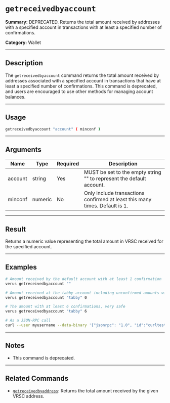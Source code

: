 # `getreceivedbyaccount`

**Summary:**
DEPRECATED. Returns the total amount received by addresses with a specified account in transactions with at least a specified number of confirmations.

**Category:**
Wallet

---

## Description
The `getreceivedbyaccount` command returns the total amount received by addresses associated with a specified account in transactions that have at least a specified number of confirmations. This command is deprecated, and users are encouraged to use other methods for managing account balances.

---

## Usage
```bash
getreceivedbyaccount "account" ( minconf )
```

---

## Arguments
| Name    | Type    | Required | Description                                                                 |
|---------|---------|----------|-----------------------------------------------------------------------------|
| account | string  | Yes      | MUST be set to the empty string "" to represent the default account.        |
| minconf | numeric | No       | Only include transactions confirmed at least this many times. Default is 1. |

---

## Result
Returns a numeric value representing the total amount in VRSC received for the specified account.

---

## Examples
```bash
# Amount received by the default account with at least 1 confirmation
verus getreceivedbyaccount ""

# Amount received at the tabby account including unconfirmed amounts with zero confirmations
verus getreceivedbyaccount "tabby" 0

# The amount with at least 6 confirmations, very safe
verus getreceivedbyaccount "tabby" 6

# As a JSON-RPC call
curl --user myusername --data-binary '{"jsonrpc": "1.0", "id":"curltest", "method": "getreceivedbyaccount", "params": ["tabby", 6] }' -H 'content-type: text/plain;' http://127.0.0.1:27486/
```

---

## Notes
- This command is deprecated.

---

## Related Commands
- [`getreceivedbyaddress`](./getreceivedbyaddress.md): Returns the total amount received by the given VRSC address. 